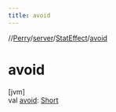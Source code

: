 ```yaml
---
title: avoid
---
```

//[Perry](../../../index.html)/[server](../index.html)/[StatEffect](index.html)/[avoid](avoid.html)



# avoid



[jvm]\
val [avoid](avoid.html): [Short](https://kotlinlang.org/api/latest/jvm/stdlib/kotlin/-short/index.html)




